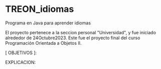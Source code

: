 # TREON_idiomas
Programa en Java para aprender idiomas

El proyecto pertenece a la seccion personal "Universidad", y fue iniciado alrededor de 24Octubre2023.
Este fue el proyecto final del curso Programación Orientada a Objetos II.

[ OBJETIVOS ]:


EXPLICACION:






